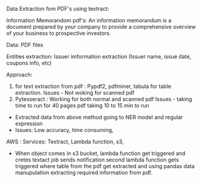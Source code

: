 Data Extraction fom PDF's using textract:

Information Memorandom pdf's: An information memorandum is a document prepared by your company to provide a 
	                      comprehensive overview of your business to prospective investors.

Data: PDF files 

Entities extraction: Issuer imformation extraction (Issuer name, issue date, coupons info, etc)

Approach:
1) for text extraction from pdf : Pypdf2, pdfminer, tabula for table extraction. 
   Issues - Not woking for scanned pdf
2) Pytesseract : Working for both normal and scanned pdf
   Issues - taking time to run for 40 pages pdf taking 10 to 15 min to run
 - Extracted data from above method going to NER model and regular expression 
 - Issues: Low accuracy, time consuming, 

AWS :
Services: Textract, Lambda function, s3, 
 - When object comes in s3 bucket, lambda function get triggered and cretes textact job sends notification
   second lambda function gets triggered where table from the pdf get extracted and using pandas data 
   manupulation extracting required information from pdf. 

